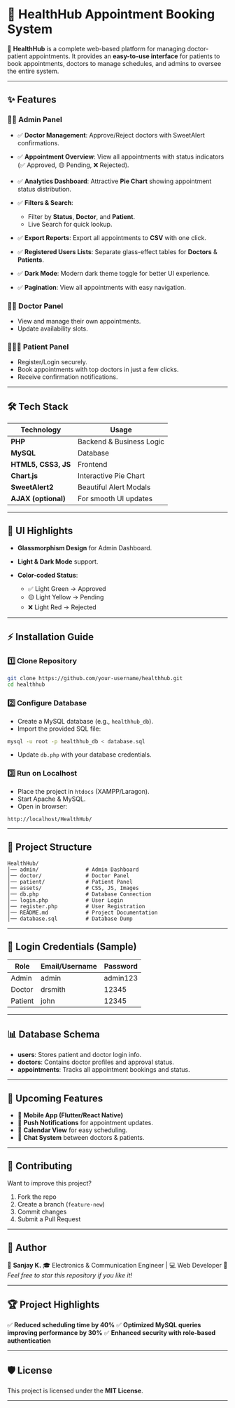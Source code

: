 
# 🏥 **HealthHub Appointment Booking System**

🚀 **HealthHub** is a complete web-based platform for managing doctor-patient appointments. It provides an **easy-to-use interface** for patients to book appointments, doctors to manage schedules, and admins to oversee the entire system.

---

## ✨ **Features**

### 👨‍💻 **Admin Panel**

* ✅ **Doctor Management**: Approve/Reject doctors with SweetAlert confirmations.
* ✅ **Appointment Overview**: View all appointments with status indicators (✅ Approved, 🟡 Pending, ❌ Rejected).
* ✅ **Analytics Dashboard**: Attractive **Pie Chart** showing appointment status distribution.
* ✅ **Filters & Search**:

  * Filter by **Status**, **Doctor**, and **Patient**.
  * Live Search for quick lookup.
* ✅ **Export Reports**: Export all appointments to **CSV** with one click.
* ✅ **Registered Users Lists**: Separate glass-effect tables for **Doctors** & **Patients**.
* ✅ **Dark Mode**: Modern dark theme toggle for better UI experience.
* ✅ **Pagination**: View all appointments with easy navigation.

### 👨‍⚕️ **Doctor Panel**

* View and manage their own appointments.
* Update availability slots.

### 🧑‍🤝‍🧑 **Patient Panel**

* Register/Login securely.
* Book appointments with top doctors in just a few clicks.
* Receive confirmation notifications.

---

## 🛠 **Tech Stack**

| Technology          | Usage                    |
| ------------------- | ------------------------ |
| **PHP**             | Backend & Business Logic |
| **MySQL**           | Database                 |
| **HTML5, CSS3, JS** | Frontend                 |
| **Chart.js**        | Interactive Pie Chart    |
| **SweetAlert2**     | Beautiful Alert Modals   |
| **AJAX (optional)** | For smooth UI updates    |

---

## 🎨 **UI Highlights**

* **Glassmorphism Design** for Admin Dashboard.
* **Light & Dark Mode** support.
* **Color-coded Status**:

  * ✅ Light Green → Approved
  * 🟡 Light Yellow → Pending
  * ❌ Light Red → Rejected
    
---

## ⚡ **Installation Guide**

### 1️⃣ Clone Repository

```bash
git clone https://github.com/your-username/healthhub.git
cd healthhub
```

### 2️⃣ Configure Database

* Create a MySQL database (e.g., `healthhub_db`).
* Import the provided SQL file:

```bash
mysql -u root -p healthhub_db < database.sql
```

* Update `db.php` with your database credentials.

### 3️⃣ Run on Localhost

* Place the project in `htdocs` (XAMPP/Laragon).
* Start Apache & MySQL.
* Open in browser:

```
http://localhost/HealthHub/
```

---

## 📂 **Project Structure**

```
HealthHub/
│── admin/               # Admin Dashboard
│── doctor/              # Doctor Panel
│── patient/             # Patient Panel
│── assets/              # CSS, JS, Images
│── db.php               # Database Connection
│── login.php            # User Login
│── register.php         # User Registration
│── README.md            # Project Documentation
│── database.sql         # Database Dump
```

---

## 🔐 **Login Credentials (Sample)**

| Role    | Email/Username | Password |
| ------- | -------------- | -------- |
| Admin   | admin          | admin123 |
| Doctor  | drsmith        | 12345    |
| Patient | john           | 12345    |

---

## 📊 **Database Schema**

* **users**: Stores patient and doctor login info.
* **doctors**: Contains doctor profiles and approval status.
* **appointments**: Tracks all appointment bookings and status.

---

## 🚀 **Upcoming Features**

* 📱 **Mobile App (Flutter/React Native)**
* 🔔 **Push Notifications** for appointment updates.
* 📅 **Calendar View** for easy scheduling.
* 💬 **Chat System** between doctors & patients.

---

## 🤝 **Contributing**

Want to improve this project?

1. Fork the repo
2. Create a branch (`feature-new`)
3. Commit changes
4. Submit a Pull Request

---

## 📌 **Author**

👤 **Sanjay K.**
🎓 Electronics & Communication Engineer | 💻 Web Developer
🌟 *Feel free to star this repository if you like it!*

---

## 🏆 **Project Highlights**

✅ **Reduced scheduling time by 40%**
✅ **Optimized MySQL queries improving performance by 30%**
✅ **Enhanced security with role-based authentication**

---

## 🛡 **License**

This project is licensed under the **MIT License**.

---


